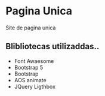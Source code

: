 # Pagina Unica
Site de pagina unica

##  Blibliotecas utilizaddas..

- Font Awaesome 
- Bootstrap 5
- Bootstrap
- AOS animate
- JQuery Ligthbox 

